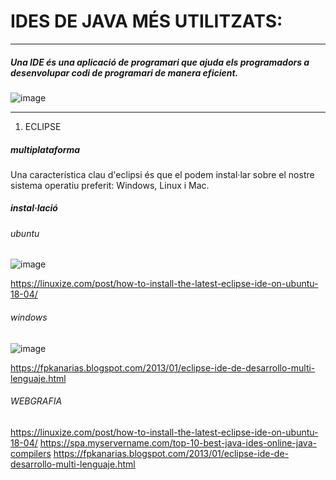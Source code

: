 # IDES DE JAVA MÉS UTILITZATS:

-----------------------------------------------------------------------------------------------------------------------------------------------------------

##### Una IDE és una aplicació de programari que ajuda els programadors a desenvolupar codi de programari de manera eficient.

![image](https://user-images.githubusercontent.com/113586105/201857430-e9ff0ff3-7f0d-44e1-bddd-9750e9a3ca31.png)

-----------------------------------------------------------------------------------------------------------------------------------------------------------

1. ECLIPSE

##### multiplataforma

Una característica clau d'eclipsi és que el podem instal·lar sobre el nostre sistema operatiu preferit: Windows, Linux i Mac.

##### instal·lació

###### ubuntu

![image](https://user-images.githubusercontent.com/113586105/201864803-58571fdc-40c2-4743-b7c9-342875366d20.png)

https://linuxize.com/post/how-to-install-the-latest-eclipse-ide-on-ubuntu-18-04/

###### windows

![image](https://user-images.githubusercontent.com/113586105/201883480-44aa7282-7497-49ee-8348-4471ebc69753.png)

https://fpkanarias.blogspot.com/2013/01/eclipse-ide-de-desarrollo-multi-lenguaje.html


###### WEBGRAFIA
https://linuxize.com/post/how-to-install-the-latest-eclipse-ide-on-ubuntu-18-04/
https://spa.myservername.com/top-10-best-java-ides-online-java-compilers
https://fpkanarias.blogspot.com/2013/01/eclipse-ide-de-desarrollo-multi-lenguaje.html
